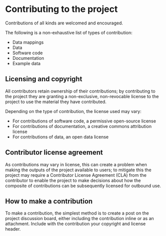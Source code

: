 # Contributing to the project

Contributions of all kinds are welcomed and encouraged.

The following is a non-exhaustive list of types of contribution:

* Data mappings
* Data
* Software code
* Documentation
* Example data

## Licensing and copyright
All contributors retain ownership of their contributions; by
contributing to the project they are granting a non-exclusive,
non-revocable license to the project to use the material they 
have contributed.

Depending on the type of contribution, the license used may 
vary:

* For contributions of software code, a permissive open-source license
* For contributions of documentation, a creative commons attribution license
* For contributions of data, an open data license

## Contributor license agreement

As contributions may vary in license, this can create a problem
when making the outputs of the project available to users;
to mitigate this the project may require a Contributor License
Agreement (CLA) from the contributor to enable the project
to make decisions about how the composite of contributions
can be subsequently licensed for outbound use.

## How to make a contribution
To make a contribution, the simplest method is to create a
post on the project discussion board, either including the
contribution inline or as an attachment. Include with the
contribution your copyright and license header.